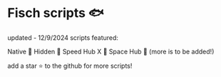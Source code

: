 # Fisch scripts 🐟

updated - 12/9/2024
scripts featured:

Native 🍃
Hidden 🌙
Speed Hub X 🏮
Space Hub 🌌
(more is to be added!)

add a star ⭐ to the github for more scripts!
